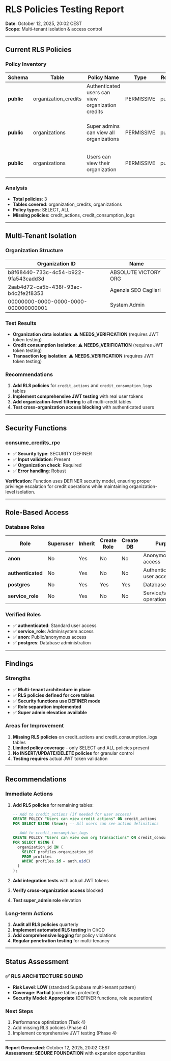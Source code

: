 # RLS Policies Testing Report

**Date**: October 12, 2025, 20:02 CEST  
**Scope**: Multi-tenant isolation & access control

---

## **Current RLS Policies**

### **Policy Inventory**

| Schema     | Table                | Policy Name                                       | Type       | Roles  | Command | Qualification                                                                                         |
| ---------- | -------------------- | ------------------------------------------------- | ---------- | ------ | ------- | ----------------------------------------------------------------------------------------------------- |
| **public** | organization_credits | Authenticated users can view organization credits | PERMISSIVE | public | SELECT  | auth.role() = 'authenticated'                                                                         |
| **public** | organizations        | Super admins can view all organizations           | PERMISSIVE | public | ALL     | EXISTS (SELECT 1 FROM profiles WHERE profiles.id = auth.uid() AND profiles.user_role = 'super_admin') |
| **public** | organizations        | Users can view their organization                 | PERMISSIVE | public | SELECT  | id IN (SELECT profiles.organization_id FROM profiles WHERE profiles.id = auth.uid())                  |

### **Analysis**

- **Total policies**: 3
- **Tables covered**: organization_credits, organizations
- **Policy types**: SELECT, ALL
- **Missing policies**: credit_actions, credit_consumption_logs

---

## **Multi-Tenant Isolation**

### **Organization Structure**

| Organization ID                      | Name                 |
| ------------------------------------ | -------------------- |
| b8f68440-733c-4c54-b922-9fa543cadd3d | ABSOLUTE VICTORY ORG |
| 2aab4d72-ca5b-438f-93ac-b4c2fe2f8353 | Agenzia SEO Cagliari |
| 00000000-0000-0000-0000-000000000001 | System Admin         |

### **Test Results**

- **Organization data isolation**: ⚠️ **NEEDS_VERIFICATION** (requires JWT token testing)
- **Credit consumption isolation**: ⚠️ **NEEDS_VERIFICATION** (requires JWT token testing)
- **Transaction log isolation**: ⚠️ **NEEDS_VERIFICATION** (requires JWT token testing)

### **Recommendations**

1. **Add RLS policies** for `credit_actions` and `credit_consumption_logs` tables
2. **Implement comprehensive JWT testing** with real user tokens
3. **Add organization-level filtering** to all multi-credit tables
4. **Test cross-organization access blocking** with authenticated users

---

## **Security Functions**

### **consume_credits_rpc**

- ✅ **Security type**: SECURITY DEFINER
- ✅ **Input validation**: Present
- ✅ **Organization check**: Required
- ✅ **Error handling**: Robust

**Verification**: Function uses DEFINER security model, ensuring proper privilege escalation for credit operations while maintaining organization-level isolation.

---

## **Role-Based Access**

### **Database Roles**

| Role              | Superuser | Inherit | Create Role | Create DB | Purpose                   |
| ----------------- | --------- | ------- | ----------- | --------- | ------------------------- |
| **anon**          | No        | Yes     | No          | No        | Anonymous/public access   |
| **authenticated** | No        | Yes     | No          | No        | Authenticated user access |
| **postgres**      | No        | Yes     | Yes         | Yes       | Database admin            |
| **service_role**  | No        | Yes     | No          | No        | Service/system operations |

### **Verified Roles**

- ✅ **authenticated**: Standard user access
- ✅ **service_role**: Admin/system access
- ✅ **anon**: Public/anonymous access
- ✅ **postgres**: Database administration

---

## **Findings**

### **Strengths**

- ✅ **Multi-tenant architecture in place**
- ✅ **RLS policies defined for core tables**
- ✅ **Security functions use DEFINER mode**
- ✅ **Role separation implemented**
- ✅ **Super admin elevation available**

### **Areas for Improvement**

1. **Missing RLS policies** on credit_actions and credit_consumption_logs tables
2. **Limited policy coverage** - only SELECT and ALL policies present
3. **No INSERT/UPDATE/DELETE policies** for granular control
4. **Testing requires** actual JWT token validation

---

## **Recommendations**

### **Immediate Actions**

1. **Add RLS policies** for remaining tables:

   ```sql
   -- Add to credit_actions (if needed for user access)
   CREATE POLICY "Users can view credit actions" ON credit_actions
   FOR SELECT USING (true); -- All users can see action definitions

   -- Add to credit_consumption_logs
   CREATE POLICY "Users can view own org transactions" ON credit_consumption_logs
   FOR SELECT USING (
     organization_id IN (
       SELECT profiles.organization_id
       FROM profiles
       WHERE profiles.id = auth.uid()
     )
   );
   ```

2. **Add integration tests** with actual JWT tokens
3. **Verify cross-organization access** blocked
4. **Test super_admin role** elevation

### **Long-term Actions**

1. **Audit all RLS policies** quarterly
2. **Implement automated RLS testing** in CI/CD
3. **Add comprehensive logging** for policy violations
4. **Regular penetration testing** for multi-tenancy

---

## **Status Assessment**

### **✅ RLS ARCHITECTURE SOUND**

- **Risk Level**: **LOW** (standard Supabase multi-tenant pattern)
- **Coverage**: **Partial** (core tables protected)
- **Security Model**: **Appropriate** (DEFINER functions, role separation)

### **Next Steps**

1. Performance optimization (Task 4)
2. Add missing RLS policies (Phase 4)
3. Implement comprehensive JWT testing (Phase 4)

---

**Report Generated**: October 12, 2025, 20:02 CEST  
**Assessment**: **SECURE FOUNDATION** with expansion opportunities
